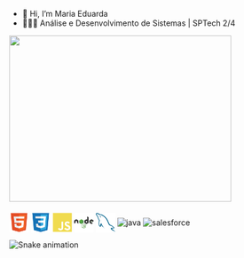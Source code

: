- 👋 Hi, I’m Maria Eduarda
- 👩🏻‍💻 Análise e Desenvolvimento de Sistemas | SPTech 2/4

<div>
  <img height="300" width="400em" src="https://github-readme-stats.vercel.app/api?username=eduardaguardiao&show_icons=true&theme=jolly&include_all_commits=true&count_private=true"/>  
</div> 

<div style="display: inline_block"><br>
  <img align="center" alt="HTML" height="35" width="35" src="https://raw.githubusercontent.com/devicons/devicon/master/icons/html5/html5-original.svg">
  <img align="center" alt="CSS" height="35" width="35" src="https://raw.githubusercontent.com/devicons/devicon/master/icons/css3/css3-original.svg">
  <img align="center" alt="JS" height="35" width="35" src="https://raw.githubusercontent.com/devicons/devicon/master/icons/javascript/javascript-plain.svg">
  <img align="center" alt="nodejs" width="35" height="35"  src="https://raw.githubusercontent.com/devicons/devicon/master/icons/nodejs/nodejs-original-wordmark.svg"/>
  <img align="center" alt="Mysql" height="35" width="35" src="https://raw.githubusercontent.com/devicons/devicon/master/icons/mysql/mysql-original.svg">
  <img align="center" alt="java" width="40" height="40" src="https://cdn.jsdelivr.net/gh/devicons/devicon@latest/icons/java/java-original-wordmark.svg"/>
  <img align="center" alt="salesforce" width="40" height="40" src="https://cdn.jsdelivr.net/gh/devicons/devicon@latest/icons/salesforce/salesforce-original.svg" />                    
</div>

![Snake animation](https://github.com/LuigiGF/LuigiGF/blob/output/github-contribution-grid-snake.svg)

